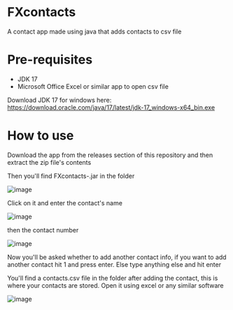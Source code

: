# FXcontacts
A contact app made using java that adds contacts to csv file

# Pre-requisites

- JDK 17
- Microsoft Office Excel or similar app to open csv file

Download JDK 17 for windows here: https://download.oracle.com/java/17/latest/jdk-17_windows-x64_bin.exe

# How to use

Download the app from the releases section of this repository and then extract the zip file's contents

Then you'll find FXcontacts-.jar in the folder

![image](https://user-images.githubusercontent.com/88923986/208290684-819a4f19-cc72-4e08-aa50-48bc860600b9.png)

Click on it and enter the contact's name

![image](https://user-images.githubusercontent.com/88923986/208290726-b6e63e27-a0ec-41a7-b596-d71571e0a43d.png)

then the contact number

![image](https://user-images.githubusercontent.com/88923986/208290760-463cbd80-bd50-413c-829d-9730c345013a.png)

Now you'll be asked whether to add another contact info, if you want to add another contact hit 1 and press enter. Else type anything else and hit enter

You'll find a contacts.csv file in the folder after adding the contact, this is where your contacts are stored. Open it using excel or any similar software

![image](https://user-images.githubusercontent.com/88923986/208290882-92e7d727-1440-49a2-97bb-c95c255f0852.png)


